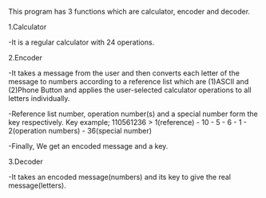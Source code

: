 This program has 3 functions which are calculator, encoder and decoder.

1.Calculator

-It is a regular calculator with 24 operations.

2.Encoder

-It takes a message from the user and then converts each letter of the message to numbers according to a reference list which are (1)ASCII and (2)Phone Button 
and applies the user-selected calculator operations to all letters individually. 

-Reference list number, operation number(s) and a special number form the key respectively. 
Key example; 110561236 > 1(reference) - 10 - 5 - 6 - 1 - 2(operation numbers) - 36(special number) 

-Finally, We get an encoded message and a key.

3.Decoder

-It takes an encoded message(numbers) and its key to give the real message(letters).
